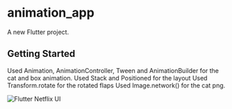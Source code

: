 # animation_app

A new Flutter project.

## Getting Started

Used Animation, AnimationController, Tween and AnimationBuilder for the cat and box animation.
Used Stack and Positioned for the layout
Used Transform.rotate for the rotated flaps
Used Image.network() for the cat png.

![Flutter Netflix UI](animation.gif)
